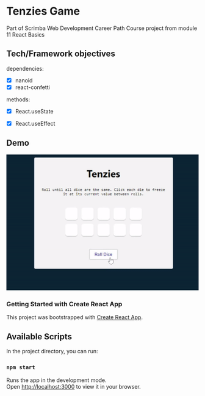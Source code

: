 # Tenzies Game 

Part of Scrimba Web Development Career Path Course project from module 11 React Basics

## Tech/Framework objectives

dependencies:

- [x] nanoid
- [x] react-confetti

methods:
- [x] React.useState
- [x] React.useEffect


## Demo


![demo](tenziesdemo.gif)

### Getting Started with Create React App

This project was bootstrapped with [Create React App](https://github.com/facebook/create-react-app).

## Available Scripts

In the project directory, you can run:

### `npm start`

Runs the app in the development mode.\
Open [http://localhost:3000](http://localhost:3000) to view it in your browser.

